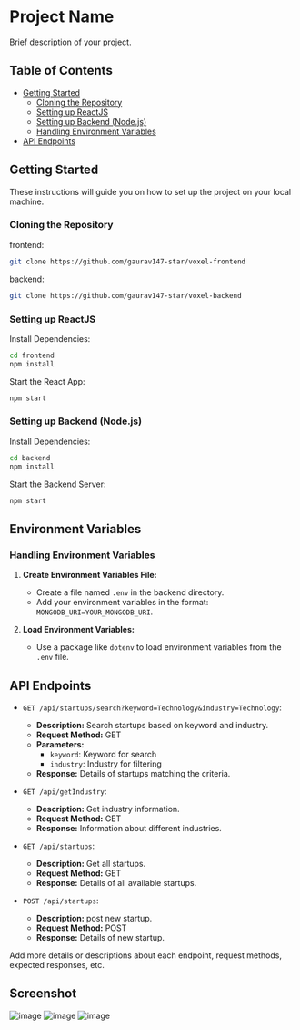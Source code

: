 # Project Name

Brief description of your project.

## Table of Contents

- [Getting Started](#getting-started)
  - [Cloning the Repository](#cloning-the-repository)
  - [Setting up ReactJS](#setting-up-reactjs)
  - [Setting up Backend (Node.js)](#setting-up-backend-nodejs)
  - [Handling Environment Variables](#handling-environment-variables)
- [API Endpoints](#api-endpoints)

## Getting Started

These instructions will guide you on how to set up the project on your local machine.

### Cloning the Repository

frontend: 
```bash
git clone https://github.com/gaurav147-star/voxel-frontend
```
backend:
```bash
git clone https://github.com/gaurav147-star/voxel-backend
```
### Setting up ReactJS

Install Dependencies:

```bash
cd frontend
npm install
```

Start the React App:

```bash
npm start
```

### Setting up Backend (Node.js)

Install Dependencies:

```bash
cd backend
npm install
```

Start the Backend Server:

```bash
npm start
```

## Environment Variables

### Handling Environment Variables

1. **Create Environment Variables File:**

   - Create a file named `.env` in the backend directory.
   - Add your environment variables in the format: ` MONGODB_URI=YOUR_MONGODB_URI`.

2. **Load Environment Variables:**

   - Use a package like `dotenv` to load environment variables from the `.env` file.

## API Endpoints

- `GET /api/startups/search?keyword=Technology&industry=Technology`:

  - **Description:** Search startups based on keyword and industry.
  - **Request Method:** GET
  - **Parameters:**
    - `keyword`: Keyword for search
    - `industry`: Industry for filtering
  - **Response:** Details of startups matching the criteria.

- `GET /api/getIndustry`:

  - **Description:** Get industry information.
  - **Request Method:** GET
  - **Response:** Information about different industries.

- `GET /api/startups`:

  - **Description:** Get all startups.
  - **Request Method:** GET
  - **Response:** Details of all available startups.

- `POST /api/startups`:
  - **Description:** post new startup.
  - **Request Method:** POST
  - **Response:** Details of new startup.

Add more details or descriptions about each endpoint, request methods, expected responses, etc.

## Screenshot

![image](https://github.com/gaurav147-star/voxel-frontend/assets/78996081/3df8b09a-f14d-4341-aa5f-0c228afbc534)
![image](https://github.com/gaurav147-star/voxel-frontend/assets/78996081/20f6b41a-1a47-4d46-b407-28db624f1c20)
![image](https://github.com/gaurav147-star/voxel-frontend/assets/78996081/29f4ed03-fba0-4f54-974e-26c304a58862)


